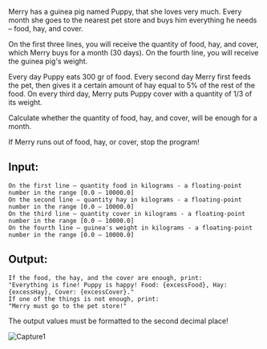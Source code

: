 Merry has a guinea pig named Puppy, that she loves very much. Every month she goes to the nearest pet store and buys him everything he needs – food, hay, and cover.

On the first three lines, you will receive the quantity of food, hay, and cover, which Merry buys for a month (30 days). On the fourth line, you will receive the guinea pig's weight.

Every day Puppy eats 300 gr of food. Every second day Merry first feeds the pet, then gives it a certain amount of hay equal to 5% of the rest of the food. On every third day, Merry puts Puppy cover with a quantity of 1/3 of its weight.

Calculate whether the quantity of food, hay, and cover, will be enough for a month.

If Merry runs out of food, hay, or cover, stop the program!

## Input:

	On the first line – quantity food in kilograms - a floating-point number in the range [0.0 – 10000.0]
	On the second line – quantity hay in kilograms - a floating-point number in the range [0.0 – 10000.0]
	On the third line – quantity cover in kilograms - a floating-point number in the range [0.0 – 10000.0]
	On the fourth line – guinea's weight in kilograms - a floating-point number in the range [0.0 – 10000.0]

## Output:

	If the food, the hay, and the cover are enough, print:
	"Everything is fine! Puppy is happy! Food: {excessFood}, Hay: {excessHay}, Cover: {excessCover}."
	If one of the things is not enough, print:
	"Merry must go to the pet store!"
  
  The output values must be formatted to the second decimal place!
  
  ![Capture1](https://user-images.githubusercontent.com/45227327/197361114-b72cfbf7-4fae-441c-8e8c-e88512b6de49.PNG)

